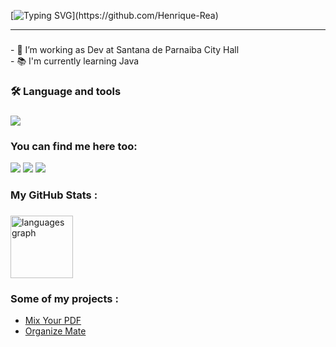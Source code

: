 
  
[![Typing SVG](https://readme-typing-svg.herokuapp.com/?color=6474B9&size=50&left=true&vCenter=true&width=1000&lines=Greetings,I'm+Henrique+Rea!)](https://github.com/Henrique-Rea)

<hr>

###

<p align="left"> - 🔭 I’m working as Dev at Santana de Parnaiba City Hall <br>
  - 📚 I'm currently learning Java<br>
  </p>

<h3 align="left">🛠 Language and tools</h3>

###

<p align="left">
  <a href="https://skillicons.dev">
    <img src="https://skillicons.dev/icons?i=git,c,css,html,java,python" />
  </a>
</p>
<div>
<h3 align="left">You can find me here too:</h3>

<div> 
    <a href="https://www.linkedin.com/in/henrique-lopes-de-souza-rea/" target="_blank"><img src="https://img.shields.io/badge/-LinkedIn-%230077B5?style=for-the-badge&logo=linkedin&logoColor=white" target="_blank"></a> 
  <a href="https://www.instagram.com/lopeszzl/" target="_blank"><img src="https://img.shields.io/badge/-Instagram-%23E4405F?style=for-the-badge&logo=instagram&logoColor=white" target="_blank"></a>
  <a href = "mailto:henriquelopesrea@outlook.com"><img src="https://img.shields.io/badge/-Gmail-%23333?style=for-the-badge&logo=gmail&logoColor=white" target="_blank"></a>
 
</div>
 
<h3 align="left">   My GitHub Stats :</h3>

###

<div align="left">
  <img src="https://github-readme-stats.vercel.app/api/top-langs?username=Henrique-Rea&locale=en&hide_title=false&layout=compact&card_width=320&langs_count=5&theme=dracula&hide_border=false&order=2" height="100" alt="languages graph" />
</div>

###

<h3 align="left">   Some of my projects :</h3>


- [Mix Your PDF](https://github.com/Henrique-Rea/MixerPdf)
- [Organize Mate](https://github.com/Henrique-Rea/OrganizeMate)

